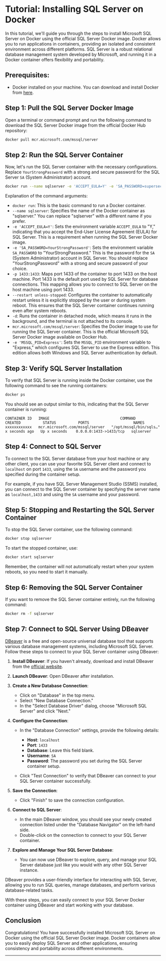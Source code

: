 # Tutorial: Installing SQL Server on Docker

In this tutorial, we'll guide you through the steps to install Microsoft SQL Server on Docker using the official SQL Server Docker image. Docker allows you to run applications in containers, providing an isolated and consistent environment across different platforms. SQL Server is a robust relational database management system developed by Microsoft, and running it in a Docker container offers flexibility and portability.

## Prerequisites:

- Docker installed on your machine. You can download and install Docker from [here](https://docs.docker.com/get-docker/).

## Step 1: Pull the SQL Server Docker Image

Open a terminal or command prompt and run the following command to download the SQL Server Docker image from the official Docker Hub repository:

```bash
docker pull mcr.microsoft.com/mssql/server
```

## Step 2: Run the SQL Server Container

Now, let's run the SQL Server container with the necessary configurations. Replace `YourStrongPassword` with a strong and secure password for the SQL Server `SA` (System Administrator) account.

```bash
docker run --name sqlserver -e 'ACCEPT_EULA=Y' -e 'SA_PASSWORD=supersecret1' -p 1433:1433 -e 'MSSQL_PID=Express' --restart unless-stopped -d mcr.microsoft.com/mssql/server
```

Explanation of the command arguments:
- `docker run`: This is the basic command to run a Docker container.
- `--name sqlserver`: Specifies the name of the Docker container as "sqlserver." You can replace "sqlserver" with a different name if you prefer.
- `-e 'ACCEPT_EULA=Y'`: Sets the environment variable `ACCEPT_EULA` to "Y," indicating that you accept the End-User License Agreement (EULA) for SQL Server. This is a requirement when running the SQL Server Docker image.
- `-e 'SA_PASSWORD=YourStrongPassword'`: Sets the environment variable `SA_PASSWORD` to "YourStrongPassword." This is the password for the `SA` (System Administrator) account in SQL Server. You should replace "YourStrongPassword" with a strong and secure password of your choice.
- `-p 1433:1433`: Maps port 1433 of the container to port 1433 on the host machine. Port 1433 is the default port used by SQL Server for database connections. This mapping allows you to connect to SQL Server on the host machine using port 1433.
- `--restart unless-stopped`: Configures the container to automatically restart unless it is explicitly stopped by the user or during system reboot. This ensures that the SQL Server container continues running even after system reboots.
- `-d`: Runs the container in detached mode, which means it runs in the background, and the terminal is not attached to its console.
- `mcr.microsoft.com/mssql/server`: Specifies the Docker image to use for running the SQL Server container. This is the official Microsoft SQL Server Docker image available on Docker Hub.
- `-e 'MSSQL_PID=Express'`: Sets the `MSSQL_PID` environment variable to "Express," which configures SQL Server to use the Express edition. This edition allows both Windows and SQL Server authentication by default.

## Step 3: Verify SQL Server Installation

To verify that SQL Server is running inside the Docker container, use the following command to see the running containers:

```bash
docker ps
```

You should see an output similar to this, indicating that the SQL Server container is running:

```
CONTAINER ID   IMAGE                                COMMAND                  CREATED          STATUS          PORTS                    NAMES
xxxxxxxxxxxx   mcr.microsoft.com/mssql/server   "/opt/mssql/bin/sqls…"   x seconds ago   Up x seconds    0.0.0.0:1433->1433/tcp   sqlserver
```

## Step 4: Connect to SQL Server

To connect to the SQL Server database from your host machine or any other client, you can use your favorite SQL Server client and connect to `localhost` on port `1433`, using the `SA` username and the password you specified during the container setup.

For example, if you have SQL Server Management Studio (SSMS) installed, you can connect to the SQL Server container by specifying the server name as `localhost,1433` and using the `SA` username and your password.

## Step 5: Stopping and Restarting the SQL Server Container

To stop the SQL Server container, use the following command:

```bash
docker stop sqlserver
```

To start the stopped container, use:

```bash
docker start sqlserver
```

Remember, the container will not automatically restart when your system reboots, so you need to start it manually.

## Step 6: Removing the SQL Server Container

If you want to remove the SQL Server container entirely, run the following command:

```bash
docker rm -f sqlserver
```

## Step 7: Connect to SQL Server Using DBeaver

[DBeaver](https://dbeaver.io/) is a free and open-source universal database tool that supports various database management systems, including Microsoft SQL Server. Follow these steps to connect to your SQL Server container using DBeaver:

1. **Install DBeaver**: If you haven't already, download and install DBeaver from the [official website](https://dbeaver.io/download/).

2. **Launch DBeaver**: Open DBeaver after installation.

3. **Create a New Database Connection**:

   - Click on "Database" in the top menu.
   - Select "New Database Connection."
   - In the "Select Database Driver" dialog, choose "Microsoft SQL Server" and click "Next."

4. **Configure the Connection**:

   - In the "Database Connection" settings, provide the following details:

     - **Host**: `localhost`
     - **Port**: `1433`
     - **Database**: Leave this field blank.
     - **Username**: `SA`
     - **Password**: The password you set during the SQL Server container setup.

   - Click "Test Connection" to verify that DBeaver can connect to your SQL Server container successfully.

5. **Save the Connection**:

   - Click "Finish" to save the connection configuration.

6. **Connect to SQL Server**:

   - In the main DBeaver window, you should see your newly created connection listed under the "Database Navigator" on the left-hand side.
   - Double-click on the connection to connect to your SQL Server container.

7. **Explore and Manage Your SQL Server Database**:

   - You can now use DBeaver to explore, query, and manage your SQL Server database just like you would with any other SQL Server instance.

DBeaver provides a user-friendly interface for interacting with SQL Server, allowing you to run SQL queries, manage databases, and perform various database-related tasks.

With these steps, you can easily connect to your SQL Server Docker container using DBeaver and start working with your database.

## Conclusion

Congratulations! You have successfully installed Microsoft SQL Server on Docker using the official SQL Server Docker image. Docker containers allow you to easily deploy SQL Server and other applications, ensuring consistency and portability across different environments.

---

